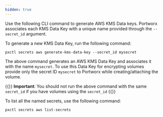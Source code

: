 ```yaml
---
hidden: true
---
```


Use the following CLI command to generate AWS KMS Data keys. Portworx associates each KMS Data Key with a unique name provided through the `--secret_id` argument.

To generate a new KMS Data Key, run the following command:

```text
pxctl secrets aws generate-kms-data-key --secret_id mysecret
```

The above command generates an AWS KMS Data Key and associates it with the name `mysecret`. To use this Data Key for encrypting volumes provide only the secret ID `mysecret` to Portworx while creating/attaching the volume.

{{<info>}}
**Important**:
You should not run the above command with the same `secret_id` if you have volumes using the `secret_id`
{{</info>}}

To list all the named secrets, use the following command:

```text
pxctl secrets aws list-secrets
```
